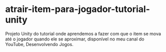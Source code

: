 # atrair-item-para-jogador-tutorial-unity
Projeto Unity do tutorial onde aprendemos a fazer com que o item se mova até o jogador quando ele se aproximar, disponível no meu canal do YouTube, Desenvolvendo Jogos.
